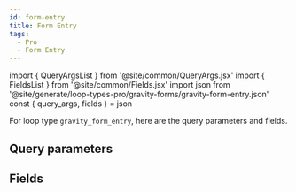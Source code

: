 ```yaml
---
id: form-entry
title: Form Entry
tags:
  - Pro
  - Form Entry
---
```

import { QueryArgsList } from '@site/common/QueryArgs.jsx'
import { FieldsList } from '@site/common/Fields.jsx'
import json from '@site/generate/loop-types-pro/gravity-forms/gravity-form-entry.json'
const { query_args, fields } = json

For loop type `gravity_form_entry`, here are the query parameters and fields.

## Query parameters

<QueryArgsList args={query_args} />

## Fields

<FieldsList fields={fields} />
